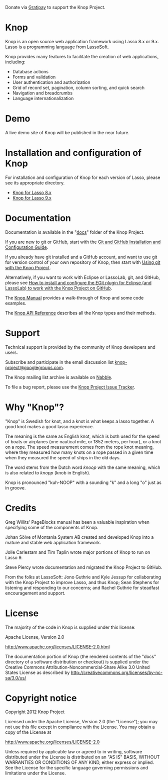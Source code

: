 Donate via [Gratipay](https://gratipay.com/KnopProject/) to support the Knop Project.

Knop
====
Knop is an open source web application framework using Lasso 8.x or 9.x.  Lasso is a programming language from [LassoSoft](http://www.lassosoft.com/).

Knop provides many features to facilitate the creation of web applications, including:

* Database actions
* Forms and validation
* User authentication and authorization
* Grid of record set, pagination, column sorting, and quick search
* Navigation and breadcrumbs
* Language internationalization

Demo
====
A live demo site of Knop will be published in the near future.

Installation and configuration of Knop
======================================
For installation and configuration of Knop for each version of Lasso, please see its appropriate directory.

* [Knop for Lasso 8.x](https://github.com/knop-project/knop/tree/master/knop8)
* [Knop for Lasso 9.x](https://github.com/knop-project/knop/tree/master/knop9)

Documentation
=============
Documentation is available in the "[docs](https://github.com/knop-project/knop/tree/master/docs/)" folder of the Knop Project.

If you are new to git or GitHub, start with the [Git and GitHub Installation and Configuration Guide](https://github.com/knop-project/knop/tree/master/docs/git_install_guide.md).

If you already have git installed and a GitHub account, and want to use git for version control of your own repository of Knop, then start with [Using git with the Knop Project](https://github.com/knop-project/knop/tree/master/docs/using_git_with_the_knop_project.md).

Alternatively, if you want to work with Eclipse or LassoLab, git, and GitHub, please see [How to install and configure the EGit plugin for Eclipse (and LassoLab) to work with the Knop Project on GitHub](https://github.com/knop-project/knop/tree/master/docs/using_egit_with_the_knop_project.md).

The [Knop Manual](https://github.com/knop-project/knop/tree/master/docs/knop_manual.md) provides a walk-through of Knop and some code examples.

The [Knop API Reference](https://github.com/knop-project/knop/tree/master/docs/help.lasso) describes all the Knop types and their methods.

Support
=======
Technical support is provided by the community of Knop developers and users.

Subscribe and participate in the email discussion list [knop-project@googlegroups.com](https://groups.google.com/forum/#!forum/knop-project).

The Knop mailing list archive is available on [Nabble](http://lasso.2283332.n4.nabble.com/Knop-Framework-Discussion-f3157831.html).

To file a bug report, please use the [Knop Project Issue Tracker](https://github.com/knop-project/knop/issues).

Why "Knop"?
===========
"Knop" is Swedish for knot, and a knot is what keeps a lasso together. A good knot makes a good lasso experience.

The meaning is the same as English knot, which is both used for the speed of boats or airplanes (one nautical mile, or 1852 meters, per hour), or a knot on a rope. The speed measurement comes from the rope knot meaning, where they measured how many knots on a rope passed in a given time when they measured the speed of ships in the old days.

The word stems from the Dutch word _knoop_ with the same meaning, which is also related to _knopp_ (knob in English).

Knop is pronounced "kuh-NOOP" with a sounding "k" and a long "o" just as in groove.

Credits
=======
Greg Willits' PageBlocks manual has been a valuable inspiration when specifying some of the components of Knop.

Johan Sölve of Montania System AB created and developed Knop into a mature and stable web application framework.

Jolle Carlestam and Tim Taplin wrote major portions of Knop to run on Lasso 9.

Steve Piercy wrote documentation and migrated the Knop Project to GitHub.

From the folks at LassoSoft: Jono Guthrie and Kyle Jessup for collaborating with the Knop Project to improve Lasso, and thus Knop; Sean Stephens for listening and responding to our concerns; and Rachel Guthrie for steadfast encouragement and support.

License
=======
The majority of the code in Knop is supplied under this license:

Apache License, Version 2.0

<http://www.apache.org/licenses/LICENSE-2.0.html>

The documentation portion of Knop (the rendered contents of the "docs" directory of a software distribution or checkout) is supplied under the Creative Commons Attribution-Noncommercial-Share Alike 3.0 United States License as described by <http://creativecommons.org/licenses/by-nc-sa/3.0/us/>

Copyright notice
================
Copyright 2012 Knop Project

Licensed under the Apache License, Version 2.0 (the "License"); you may not use this file except in compliance with the License. You may obtain a copy of the License at

<http://www.apache.org/licenses/LICENSE-2.0>

Unless required by applicable law or agreed to in writing, software distributed under the License is distributed on an "AS IS" BASIS, WITHOUT WARRANTIES OR CONDITIONS OF ANY KIND, either express or implied. See the License for the specific language governing permissions and limitations under the License.
